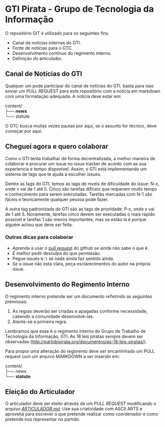# GTI Pirata - Grupo de Tecnologia da Informação

O repositório GIT é utilizado para os seguintes fins.

* Canal de notícias internas do GTI.
* Fonte de notícias para o GTC.
* Desenvolvimento contínuo do regimento interno.
* Definição do articulador.

## Canal de Notícias do GTI

Qualquer um pode participar do canal de notícias do GTI, basta para isso enviar um PULL REQUEST para este repositório com a notícia em markdown com uma formatação adequada. A notícia deve estar em:

content/    
├── **news**    
└── statute     

O GTC busca muitas vezes pautas por aqui, se o assunto for técnico, deve começar por aqui.

## Cheguei agora e quero colaborar

Como o GTI tenta trabalhar de forma decentralizada, a melhor maneira de colaborar é procurar um issue no issue tracker de acordo com as sua experiencia e tempo disponível. Assim, o GTI está implementando um sistema de tags que te ajuda a escolher issues.

Dentre as tags do GTI, temos as tags de niveis de dificuldade do issue: N-x, onde x vai de 1 até 5. Cinco são tarefas dificeis que requerem muito tempo e conhecimento para serem executadas. Tarefas marcadas com N-1 são fáceis e teoricamente qualquer pessoa pode fazer.

A outra tag padronizada do GTI são as tags de prioridade: P-x, onde x vai de 1 até 5. Novamente, tarefas cinco devem ser executadas o mais rápido possivel e tarefas 1 são menos importantes, mas se estão lá é porque alguém achou que deve ser feita.

### Outras dicas para colaborar

* Aprenda a usar o [pull request](https://help.github.com/articles/about-pull-requests/) do github se ainda não sabe o que é.
* É melhor pedir desculpa do que permissão.
* Pegue issues `N-1` se nada ainda faz sentido ainda.
* Se a issue não está clara, peça esclarecimentos do autor na própria issue.

## Desenvolvimento do Regimento Interno

O regimento interno pretende ser um documento refletindo as seguintes premissas:

1. As regras deverão ser criadas e apagadas conforme necessidade, cabendo a comunidade desenvolvê-las.
2. Atente-se a primeira regra.

Lembramos que esse é o regimento interno do Grupo de Trabalho de Tecnologia da Informação, GTI. As 18 leis piratas sempre devem ser observadas (http://partidopirata.org/documentos/as-18-leis-piratas/).

Para propor uma alteração do regimento deve ser encaminhado um PULL request com um arquivo MARKDOWN a ser inserido em:

content/  
├── news  
└── **statute**  

## Eleição do Articulador

O articulador deve ser eleito através de um _PULL REQUEST_ modificando o arquivo [_ARTICULADOR.md_](../master/articulador.md). Use sua criatividade com ASCII ARTS e aproveita para escrever o que pretende realizar como coordenador e como pretende nos representar no partido.

